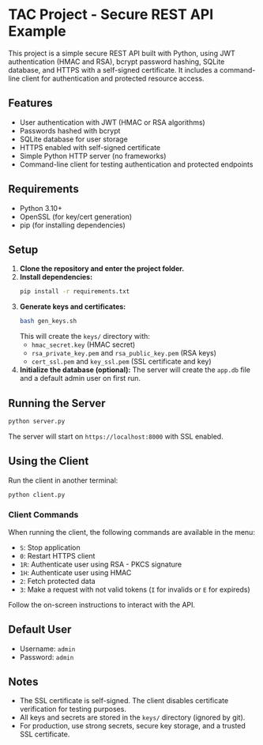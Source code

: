 # TAC Project - Secure REST API Example

This project is a simple secure REST API built with Python, using JWT authentication (HMAC and RSA), bcrypt password hashing, SQLite database, and HTTPS with a self-signed certificate. It includes a command-line client for authentication and protected resource access.

## Features
- User authentication with JWT (HMAC or RSA algorithms)
- Passwords hashed with bcrypt
- SQLite database for user storage
- HTTPS enabled with self-signed certificate
- Simple Python HTTP server (no frameworks)
- Command-line client for testing authentication and protected endpoints

## Requirements
- Python 3.10+
- OpenSSL (for key/cert generation)
- pip (for installing dependencies)

## Setup
1. **Clone the repository and enter the project folder.**
2. **Install dependencies:**
   ```bash
   pip install -r requirements.txt
   ```
3. **Generate keys and certificates:**
   ```bash
   bash gen_keys.sh
   ```
   This will create the `keys/` directory with:
   - `hmac_secret.key` (HMAC secret)
   - `rsa_private_key.pem` and `rsa_public_key.pem` (RSA keys)
   - `cert_ssl.pem` and `key_ssl.pem` (SSL certificate and key)
4. **Initialize the database (optional):**
   The server will create the `app.db` file and a default admin user on first run.

## Running the Server
```bash
python server.py
```
The server will start on `https://localhost:8000` with SSL enabled.

## Using the Client
Run the client in another terminal:
```bash
python client.py
```
### Client Commands
When running the client, the following commands are available in the menu:

- `S`: Stop application
- `0`: Restart HTTPS client
- `1R`: Authenticate user using RSA - PKCS signature
- `1H`: Authenticate user using HMAC
- `2`: Fetch protected data
- `3`: Make a request with not valid tokens (`I` for invalids or `E` for expireds)

Follow the on-screen instructions to interact with the API.


## Default User
- Username: `admin`
- Password: `admin`

## Notes
- The SSL certificate is self-signed. The client disables certificate verification for testing purposes.
- All keys and secrets are stored in the `keys/` directory (ignored by git).
- For production, use strong secrets, secure key storage, and a trusted SSL certificate.

